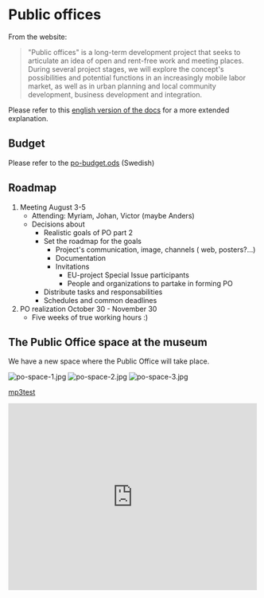 # Public offices

From the website:
> "Public offices" is a long-term development project that seeks to articulate an idea of open and rent-free work and meeting places. During several project stages, we will explore the concept's possibilities and potential functions in an increasingly mobile labor market, as well as in urban planning and local community development, business development and integration.  

Please refer to this [english version of the docs](http://prose.io/#dilettant/public-offices/blob/master/files/PublicOffices.md) for a more extended explanation.

## Budget

Please refer to the [po-budget.ods](https://github.com/dilettant/public-offices/blob/master/po-budget.ods) (Swedish)

## Roadmap

1. Meeting August 3-5
	* Attending: Myriam, Johan, Victor (maybe Anders)
	* Decisions about
		* Realistic goals of PO part 2
		* Set the roadmap for the goals
			* Project's communication, image, channels ( web, posters?...)
			* Documentation
			* Invitations
				* EU-project Special Issue participants
				* 	People and organizations to partake in forming PO
		* Distribute tasks and responsabilities
		* Schedules and common deadlines
2. PO realization October 30 - November 30
	* Five weeks of true working hours :)

## The Public Office space at the museum

We have a new space where the Public Office will take place.

![po-space-1.jpg](https://github.com/dilettant/public-offices/raw/master/files/po-space-1.jpg)
![po-space-2.jpg](https://github.com/dilettant/public-offices/raw/master/files/po-space-2.jpg)
![po-space-3.jpg](https://github.com/dilettant/public-offices/raw/master/files/po-space-3.jpg)

[mp3test](https://dl.dropbox.com/u/606131/overture.mp3)

<iframe src="http://player.vimeo.com/video/47077452" width="500" height="375" frameborder="0" webkitAllowFullScreen mozallowfullscreen allowFullScreen>

## Schedule

Proposed dates for the Public Office at the Swedish Museum of Architecture is October 30 till November 30 (five weeks in total)

## Communcation

Our contact person, regarding communication, at the museum is Maria Östman, responsable for marketing and communication 
* 	The museum has rather poor resources to help with marketing but will help as much as they possibly can
* We should deliver all information in formats that are convenient for the museum

## Documentation

The museum will ask their photographer to come by one day to take photos

## To-do

1. Take a final decision on time period that the Public Office will take place at the museum.
2. Monica asked us to consider the possibility to use part of the project time to elaborate on the PO's relation to the following topics (in regards of their exhibition about food):
	* From citizens to consumers
	* Consumption patterns
	* Public/private
3. Discuss how to furnish the space at the museum
	* invite a company to do it, eg. a second hand office furniture or similiar
	* collect what we can find at the museum or similar
4. Contact Maria Östman regarding marketing strategies and preliminary schedule of the museum